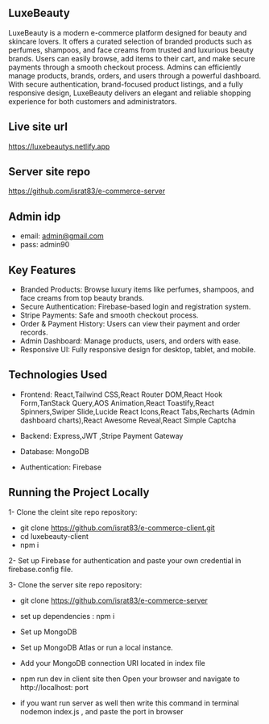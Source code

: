 ## LuxeBeauty

LuxeBeauty is a modern e-commerce platform designed for beauty and skincare lovers. It offers a curated selection of branded products such as perfumes, shampoos, and face creams from trusted and luxurious beauty brands. Users can easily browse, add items to their cart, and make secure payments through a smooth checkout process. Admins can efficiently manage products, brands, orders, and users through a powerful dashboard. With secure authentication, brand-focused product listings, and a fully responsive design, LuxeBeauty delivers an elegant and reliable shopping experience for both customers and administrators.

## Live site url

https://luxebeautys.netlify.app

## Server site repo

https://github.com/israt83/e-commerce-server

## Admin idp

- email: admin@gmail.com
- pass: admin90

## Key Features

- Branded Products: Browse luxury items like perfumes, shampoos, and face creams from top beauty brands.
- Secure Authentication: Firebase-based login and registration system.
- Stripe Payments: Safe and smooth checkout process.
- Order & Payment History: Users can view their payment and order records.
- Admin Dashboard: Manage products, users, and orders with ease.
- Responsive UI: Fully responsive design for desktop, tablet, and mobile.

## Technologies Used

- Frontend: React,Tailwind CSS,React Router DOM,React Hook Form,TanStack Query,AOS Animation,React Toastify,React Spinners,Swiper Slide,Lucide React Icons,React Tabs,Recharts (Admin dashboard charts),React Awesome Reveal,React Simple Captcha

- Backend: Express,JWT ,Stripe Payment Gateway
- Database: MongoDB
- Authentication: Firebase

## Running the Project Locally

1- Clone the cleint site repo repository:

- git clone https://github.com/israt83/e-commerce-client.git
- cd luxebeauty-client
- npm i

2- Set up Firebase for authentication and paste your own credential in firebase.config file.

3- Clone the server site repo repository:

- git clone https://github.com/israt83/e-commerce-server
- set up dependencies : npm i
- Set up MongoDB
- Set up MongoDB Atlas or run a local instance.
- Add your MongoDB connection URI located in index file

- npm run dev in client site then Open your browser and navigate to http://localhost: port
- if you want run server as well then write this command in terminal nodemon index.js , and paste the port in browser
